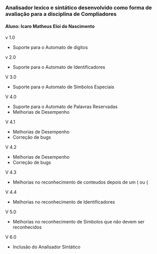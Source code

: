 <h3>Analisador lexico e sintático desenvolvido como forma de avaliação para a disciplina de Compliadores</h3>
<h4>Aluno: Icaro Matheus Eloi do Nascimento</h4>

v 1.0
- Suporte para o Automato de digitos

v 2.0
- Suporte para o Automato de Identificadores

V 3.0
- Suporte para o Automato de Simbolos Especiais

V 4.0
- Suporte para o Automato de Palavras Reservadas
- Melhorias de Desempenho

V 4.1
- Melhorias de Desempenho
- Correção de bugs 

V 4.2 
- Melhorias de Desempenho
- Correção de bugs

V 4.3
- Melhorias no reconhecimento de conteudos depois de um ( ou {

V 4.4
- Melhorias no reconhecimento de Identificadores

V 5.0 
- Melhorias no reconhecimento de Simbolos que não devem ser reconhecidos

V 6.0 
- Inclusão do Analisador Sintático
